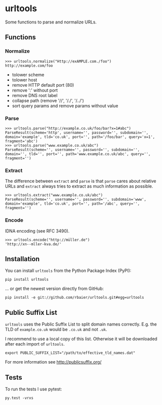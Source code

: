 urltools
========

Some functions to parse and normalize URLs.


## Functions

### Normalize

    >>> urltools.normalize("Http://exAMPLE.com./foo")
    http://example.com/foo

* tolower scheme
* tolower host
* remove HTTP default port (80)
* remove ':' without port
* remove DNS root label
* collapse path (remove '//', '/./', '/../')
* sort query params and remove params without value


### Parse

    >>> urltools.parse("http://example.co.uk/foo/bar?x=1#abc")
    ParseResult(scheme='http', username='', password='', subdomain='', domain='example', tld='co.uk', port='', path='/foo/bar', query='x=1', fragment='abc')
    >>> urltools.parse("www.example.co.uk/abc")
    ParseResult(scheme='', username='', password='', subdomain='', domain='', tld='', port='', path='www.example.co.uk/abc', query='', fragment='')

### Extract

The difference between `extract` and `parse` is that `parse` cares about relative
URLs and `extract` always tries to extract as much information as possible.

    >>> urltools.extract("www.example.co.uk/abc")
    ParseResult(scheme='', username='', password='', subdomain='www', domain='example', tld='co.uk', port='', path='/abc', query='', fragment='')

### Encode

IDNA encoding (see RFC 3490).

    >>> urltools.encode("http://müller.de")
    'http://xn--mller-kva.de/'


## Installation

You can install `urltools` from the Python Package Index (PyPI):

    pip install urltools

... or get the newest version directly from GitHub:

    pip install -e git://github.com/rbaier/urltools.git#egg=urltools


## Public Suffix List

`urltools` uses the Public Suffix List to split domain names correctly. E.g. the
TLD of `example.co.uk` would be `.co.uk` and not `.uk`.

I recommend to use a local copy of this list. Otherwise it will be downloaded
after each import of `urltools`.

    export PUBLIC_SUFFIX_LIST="/path/to/effective_tld_names.dat"

For more information see http://publicsuffix.org/


## Tests

To run the tests I use pytest:

    py.test -vrxs
